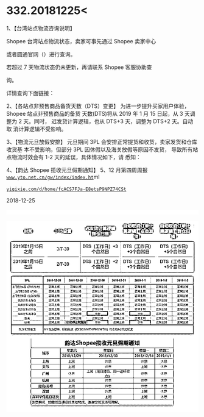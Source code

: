 # 332.20181225<

1、【台湾站点物流咨询说明】

Shopee 台湾站点物流状态，卖家可事先通过 Shopee 卖家中心

或者圆通官网（）进行查询。

若超过 7 天物流状态仍未更新，再请联系 Shopee 客服协助查

询。

详情查询下面链接：

2、【各站点非预售商品备货天数（DTS）变更】 为进一步提升买家用户体验，Shopee 站点非预售商品的备货 天数(DTS)将从 2019 年 1 月 15 日起，从 3 天调整为 2 天。同时， 迟发货计算逻辑，也从 DTS+3 天，调整为 DTS+2 天。自动取 消计算逻辑不受影响。

3、【物流元旦放假安排】 元旦期间 3PL 会安排正常提货和收货，卖家发货和仓库收货基 本不受影响，但部分 3PL 因休假以及海关放假等原因不发货， 导致所有站点物流时效会有 1-2 天的延误，具体情况如下，请 悉知：

4、【韵达 Shopee 揽收元旦假期通知】 5、12 月第四周周报[`www.yto.net.cn/gw/index/index.ht`](http://www.yto.net.cn/gw/index/index.html)ml

[`yiqixie.com/d/home/fcACS7FJa-E8etsP9NPZ74CSt`](https://yiqixie.com/d/home/fcACS7FJa-E8etsP9NPZ74CSt)

2018-12-25

![image](img/Image_033.png)

![image](img/Image_034.png)